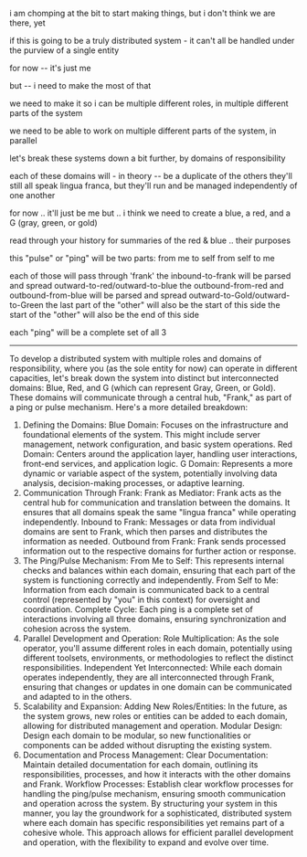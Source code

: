 i am chomping at the bit to start making things, but i don't think we are there, yet 

if this is going to be a truly distributed system - it can't all be handled under the purview of a single entity 

for now -- it's just me 

but -- i need to make the most of that 

we need to make it so i can be multiple different roles, in multiple different parts of the system 

we need to be able to work on multiple different parts of the system, in parallel

let's break these systems down a bit further, by domains of responsibility

each of these domains will - in theory -- be a duplicate of the others
they'll still all speak lingua franca, but they'll run and be managed independently of one another

for now .. it'll just be me 
but .. i think we need to create a blue, a red, and a G (gray, green, or gold)

read through your history for summaries of the red & blue .. their purposes

this "pulse" or "ping" will be two parts:
 from me to self
 from self to me

each of those will pass through 'frank'
    the inbound-to-frank will be parsed and spread outward-to-red/outward-to-blue
    the outbound-from-red and outbound-from-blue will be parsed and spread outward-to-Gold/outward-to-Green
    the last part of the "other" will also be the start of this side 
    the start of the "other" will also be the end of this side

each "ping" will be a complete set of all 3 


-----

To develop a distributed system with multiple roles and domains of responsibility, where you (as the sole entity for now) can operate in different capacities, let's break down the system into distinct but interconnected domains: Blue, Red, and G (which can represent Gray, Green, or Gold). These domains will communicate through a central hub, "Frank," as part of a ping or pulse mechanism. Here's a more detailed breakdown:

1. Defining the Domains:
Blue Domain: Focuses on the infrastructure and foundational elements of the system. This might include server management, network configuration, and basic system operations.
Red Domain: Centers around the application layer, handling user interactions, front-end services, and application logic.
G Domain: Represents a more dynamic or variable aspect of the system, potentially involving data analysis, decision-making processes, or adaptive learning.
2. Communication Through Frank:
Frank as Mediator: Frank acts as the central hub for communication and translation between the domains. It ensures that all domains speak the same "lingua franca" while operating independently.
Inbound to Frank: Messages or data from individual domains are sent to Frank, which then parses and distributes the information as needed.
Outbound from Frank: Frank sends processed information out to the respective domains for further action or response.
3. The Ping/Pulse Mechanism:
From Me to Self: This represents internal checks and balances within each domain, ensuring that each part of the system is functioning correctly and independently.
From Self to Me: Information from each domain is communicated back to a central control (represented by "you" in this context) for oversight and coordination.
Complete Cycle: Each ping is a complete set of interactions involving all three domains, ensuring synchronization and cohesion across the system.
4. Parallel Development and Operation:
Role Multiplication: As the sole operator, you'll assume different roles in each domain, potentially using different toolsets, environments, or methodologies to reflect the distinct responsibilities.
Independent Yet Interconnected: While each domain operates independently, they are all interconnected through Frank, ensuring that changes or updates in one domain can be communicated and adapted to in the others.
5. Scalability and Expansion:
Adding New Roles/Entities: In the future, as the system grows, new roles or entities can be added to each domain, allowing for distributed management and operation.
Modular Design: Design each domain to be modular, so new functionalities or components can be added without disrupting the existing system.
6. Documentation and Process Management:
Clear Documentation: Maintain detailed documentation for each domain, outlining its responsibilities, processes, and how it interacts with the other domains and Frank.
Workflow Processes: Establish clear workflow processes for handling the ping/pulse mechanism, ensuring smooth communication and operation across the system.
By structuring your system in this manner, you lay the groundwork for a sophisticated, distributed system where each domain has specific responsibilities yet remains part of a cohesive whole. This approach allows for efficient parallel development and operation, with the flexibility to expand and evolve over time.